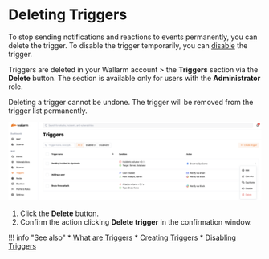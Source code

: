 # Deleting Triggers

To stop sending notifications and reactions to events permanently, you can delete the trigger. To disable the trigger temporarily, you can [disable](disable-trigger.md) the trigger.

Triggers are deleted in your Wallarm account > the **Triggers** section via the **Delete** button. The section is available only for users with the **Administrator** role.

Deleting a trigger cannot be undone. The trigger will be removed from the trigger list permanently.

![Deleting a trigger](../../../../images/en/user-guides/cloud-ui/triggers/disable-delete-trigger.png)

1. Click the **Delete** button.
2. Confirm the action clicking **Delete trigger** in the confirmation window.

!!! info "See also"
    * [What are Triggers](triggers.md)
    * [Creating Triggers](create-trigger.md)
    * [Disabling Triggers](disable-trigger.md)
